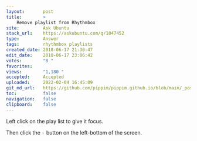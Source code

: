 ```yaml
---
layout:       post
title:        >
    Remove playlist from Rhythmbox
site:         Ask Ubuntu
stack_url:    https://askubuntu.com/q/1047452
type:         Answer
tags:         rhythmbox playlists
created_date: 2018-06-17 21:30:47
edit_date:    2018-06-17 23:06:42
votes:        "8 "
favorites:    
views:        "1,180 "
accepted:     Accepted
uploaded:     2022-02-04 16:45:09
git_md_url:   https://github.com/pippim/pippim.github.io/blob/main/_posts/2018/2018-06-17-Remove-playlist-from-Rhythmbox.md
toc:          false
navigation:   false
clipboard:    false
---
```


Left click on the play list to give it focus.

Then click the <kbd>-</kbd> button on the left-bottom of the screen.
